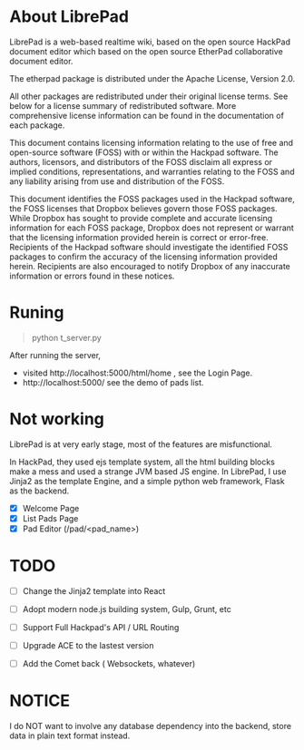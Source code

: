 # About LibrePad

LibrePad is a web-based realtime wiki, based on the open source HackPad document editor which based on the open source EtherPad collaborative document editor.


The etherpad package is distributed under the Apache License, Version 2.0.

All other packages are redistributed under their original license terms.  See below for a license summary of redistributed software.  More comprehensive license information can be found in the documentation of each package.

This document contains licensing information relating to the use of free and open-source software (FOSS) with or within the Hackpad software.  The authors, licensors, and distributors of the FOSS disclaim all express or implied conditions, representations, and warranties relating to the FOSS and any liability arising from use and distribution of the FOSS.

This document identifies the FOSS packages used in the Hackpad software, the FOSS licenses that Dropbox believes govern those FOSS packages.  While Dropbox has sought to provide complete and accurate licensing information for each FOSS package, Dropbox does not represent or warrant that the licensing information provided herein is correct or error-free.  Recipients of the Hackpad software should investigate the identified FOSS packages to confirm the accuracy of the licensing information provided herein.  Recipients are also encouraged to notify Dropbox of any inaccurate information or errors found in these notices.

# Runing

> python t_server.py

After running the server,
- visited http://localhost:5000/html/home , see the Login Page.
- http://localhost:5000/ see the demo of pads list.

# Not working

LibrePad is at very early stage, most of the features are misfunctional.

In HackPad, they used ejs template system, all the html building blocks make a mess and used a strange JVM based JS engine.
In LibrePad, I use Jinja2 as the template Engine, and a simple python web framework, Flask as the backend.

- [X] Welcome Page
- [X] List Pads Page
- [X] Pad Editor (/pad/<pad_name>)

# TODO

- [ ] Change the Jinja2 template into React
- [ ] Adopt modern node.js building system, Gulp, Grunt, etc
- [ ] Support Full Hackpad's API / URL Routing
- [ ] Upgrade ACE to the lastest version
- [ ] Add the Comet back ( Websockets, whatever)


# NOTICE

I do NOT want to involve any database dependency into the backend, store data in plain text format instead.
